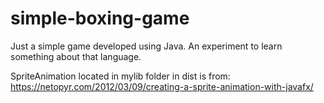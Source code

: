 # simple-boxing-game
Just a simple game developed using Java. An experiment to learn something about that language.

SpriteAnimation located in mylib folder in dist is from: https://netopyr.com/2012/03/09/creating-a-sprite-animation-with-javafx/
